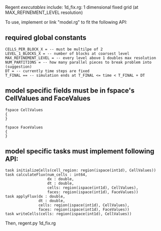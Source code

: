 Regent *executables* include:
  1d_fix.rg: 1 dimensional fixed grid (at MAX_REFINEMENT_LEVEL resolution)

To use, implement or link "model.rg" to fit the following API:

## required global constants

```
CELLS_PER_BLOCK_X = -- must be multilpe of 2
LEVEL_1_BLOCKS_X = -- number of blocks at coarsest level
MAX_REFINEMENT_LEVEL = -- every level above 1 doubles max resolution
NUM_PARTITIONS = -- how many parallel pieces to break problem into (suggestion)
DT = -- currently time steps are fixed
T_FINAL == -- simulation ends at T_FINAL <= time < T_FINAL + DT
```
## model specific fields must be in fspace's CellValues and FaceValues

```
fspace CellValues
{
}

fspace FaceValues
{
}
```

## model specific tasks must implement following API:
```
task initializeCells(cell_region: region(ispace(int1d), CellValues))
task calculateFlux(num_cells : int64,
                   dx : double,
                   dt : double,
                   cells: region(ispace(int1d), CellValues),
                   faces: region(ispace(int1d), FaceValues))
task applyFlux(dx : double,
               dt : double,
               cells: region(ispace(int1d), CellValues),
               faces: region(ispace(int1d), FaceValues))
task writeCells(cells: region(ispace(int1d), CellValues))
```
Then, regent.py 1d_fix.rg

